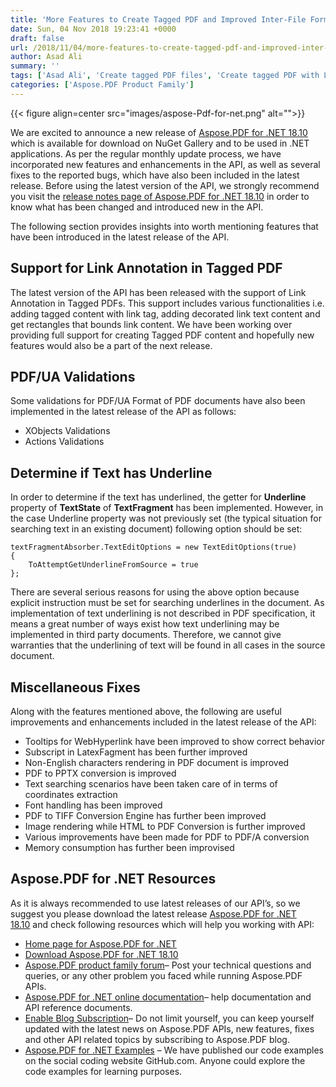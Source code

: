 ```yaml
---
title: 'More Features to Create Tagged PDF and Improved Inter-File Format Conversion'
date: Sun, 04 Nov 2018 19:23:41 +0000
draft: false
url: /2018/11/04/more-features-to-create-tagged-pdf-and-improved-inter-file-format-conversion/
author: Asad Ali
summary: ''
tags: ['Asad Ali', 'Create tagged PDF files', 'Create tagged PDF with Link Annotation', 'Create tagged PDF with PDF/UA validations']
categories: ['Aspose.PDF Product Family']
---
```




{{< figure align=center src="images/aspose-Pdf-for-net.png" alt="">}}


We are excited to announce a new release of [Aspose.PDF for .NET 18.10][1] which is available for download on NuGet Gallery and to be used in .NET applications. As per the regular monthly update process, we have incorporated new features and enhancements in the API, as well as several fixes to the reported bugs, which have also been included in the latest release. Before using the latest version of the API, we strongly recommend you visit the [release notes page of Aspose.PDF for .NET 18.10][2] in order to know what has been changed and introduced new in the API.

The following section provides insights into worth mentioning features that have been introduced in the latest release of the API.

## Support for Link Annotation in Tagged PDF

The latest version of the API has been released with the support of Link Annotation in Tagged PDFs. This support includes various functionalities i.e. adding tagged content with link tag, adding decorated link text content and get rectangles that bounds link content. We have been working over providing full support for creating Tagged PDF content and hopefully new features would also be a part of the next release.

## PDF/UA Validations

Some validations for PDF/UA Format of PDF documents have also been implemented in the latest release of the API as follows:

*   XObjects Validations
*   Actions Validations

## Determine if Text has Underline

In order to determine if the text has underlined, the getter for **Underline** property of **TextState** of **TextFragment** has been implemented. However, in the case Underline property was not previously set (the typical situation for searching text in an existing document) following option should be set:

```
textFragmentAbsorber.TextEditOptions = new TextEditOptions(true)
{
    ToAttemptGetUnderlineFromSource = true
};
```

There are several serious reasons for using the above option because explicit instruction must be set for searching underlines in the document. As implementation of text underlining is not described in PDF specification, it means a great number of ways exist how text underlining may be implemented in third party documents. Therefore, we cannot give warranties that the underlining of text will be found in all cases in the source document.

## Miscellaneous Fixes

Along with the features mentioned above, the following are useful improvements and enhancements included in the latest release of the API:

*   Tooltips for WebHyperlink have been improved to show correct behavior
*   Subscript in LatexFagment has been further improved
*   Non-English characters rendering in PDF document is improved
*   PDF to PPTX conversion is improved
*   Text searching scenarios have been taken care of in terms of coordinates extraction
*   Font handling has been improved
*   PDF to TIFF Conversion Engine has further been improved
*   Image rendering while HTML to PDF Conversion is further improved
*   Various improvements have been made for PDF to PDF/A conversion
*   Memory consumption has further been improvised

## Aspose.PDF for .NET Resources

As it is always recommended to use latest releases of our API’s, so we suggest you please download the latest release [Aspose.PDF for .NET 18.10][3] and check following resources which will help you working with API:

*   [Home page for Aspose.PDF for .NET][4]
*   [Download Aspose.PDF for .NET 18.10][5]
*   [Aspose.PDF product family forum][6]– Post your technical questions and queries, or any other problem you faced while running Aspose.PDF APIs.
*   [Aspose.PDF for .NET online documentation][7]– help documentation and API reference documents.
*   [Enable Blog Subscription][8]– Do not limit yourself, you can keep yourself updated with the latest news on Aspose.PDF APIs, new features, fixes and other API related topics by subscribing to Aspose.PDF blog.
*   [Aspose.PDF for .NET Examples][9] – We have published our code examples on the social coding website GitHub.com. Anyone could explore the code examples for learning purposes.




[1]: https://www.nuget.org/packages/Aspose.Pdf/18.10.0
[2]: https://docs.aspose.com/display/pdfnet/Aspose.PDF+for+.NET+18.10+Release+Notes
[3]: https://www.nuget.org/packages/Aspose.Pdf/18.10.0
[4]: https://products.aspose.com/pdf/net
[5]: https://www.nuget.org/packages/Aspose.Pdf/18.10.0
[6]: https://forums.aspose.com/c/pdf
[7]: https://docs.aspose.com/display/pdfnet/Home
[8]: https://blog.aspose.com/category/aspose-products/aspose-pdf-product-family/
[9]: https://github.com/aspose-pdf/Aspose.PDF-for-.NET




